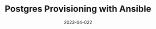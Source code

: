 ---
layout: post
title:  "Postgres Provisioning with Ansible" 
date:   2023-04-022
excerpt: "2023 project list"
img: "blog-headers/ansible-postgres-love.png" 
project: true  
---